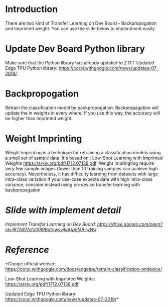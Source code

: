 # Introduction
There are two kind of Transfer Learning on Dev Board - Backpropogation and Imprinted weight.
You can use the slide below to implentment easily.

# Update Dev Board Python library
Make sure that the Python library has already updated to *2.11.1.*
Updated Edge TPU Python library: https://coral.withgoogle.com/news/updates-07-2019/.

# Backpropogation
Retrain the classification model by backpropogation.
Backpropagation will update the in weights in every where.
If you use this way, the accuracy will be higher than Imprinted weight.

# Weight Imprinting
Weight imprinting is a technique for retraining a classification models using a small set of sample data.
It's based on : Low-Shot Learning with Imprinted Weights https://arxiv.org/pdf/1712.07136.pdf.
Weight Impringting require very few sample images (fewer than 10 training samples can achieve high accuracy).
Nevertheless, it has difficulty learning from datasets with large intra-class variation.If your use-case expects data with high intra-class variance, consider instead using on-device transfer learning with backpropagation

# *Slide with implement detail*
*Implement Transfer Learning on Dev Board:
https://drive.google.com/open?id=16TA87fefz00IRBdtywsvjkbUp5M6-wWJ*

# *Reference*
*Google official website:
https://coral.withgoogle.com/docs/edgetpu/retrain-classification-ondevice/

Low-Shot Learning with Imprinted Weights:
https://arxiv.org/pdf/1712.07136.pdf

Updated Edge TPU Python library: 
https://coral.withgoogle.com/news/updates-07-2019/*


